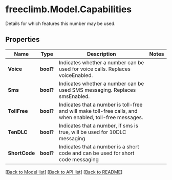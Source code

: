 # freeclimb.Model.Capabilities
Details for which features this number may be used.

## Properties

Name | Type | Description | Notes
------------ | ------------- | ------------- | -------------
**Voice** | **bool?** | Indicates whether a number can be used for voice calls. Replaces voiceEnabled. | 
**Sms** | **bool?** | Indicates whether a number can be used SMS messaging. Replaces smsEnabled. | 
**TollFree** | **bool?** | Indicates that a number is toll-free and will make toll-free calls, and when enabled, toll-free messages. | 
**TenDLC** | **bool?** | Indicates that a number, if sms is true, will be used for 10DLC messaging | 
**ShortCode** | **bool?** | Indicates that a number is a short code and can be used for short code messaging | 

[[Back to Model list]](../README.md#documentation-for-models) [[Back to API list]](../README.md#documentation-for-api-endpoints) [[Back to README]](../README.md)

